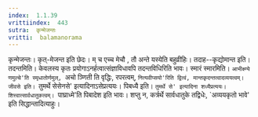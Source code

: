 ```yaml
---
index:  1.1.39
vrittiindex:  443
sutra:  कृन्मेजन्तः
vritti:  balamanorama 
---
```


कृन्मेजन्तः। कृत्-मेजन्त इति छेदः। म् च एच्च मेचौ , तौ अन्ते यस्येति बहुव्रीहिः। तदाह--कृद्योमान्त इति। तदन्तमिति। केवलस्य कृतः प्रयोगाऽनर्हत्वात्संज्ञाविधावपि तदन्तविधिरिति भावः। स्मारं स्मारमिति। `आभीक्ष्ण्ये णमुल्चे'ति स्मृधातोर्णमुल्, `अचो ञ्णिती ति वृद्धिः, रपरत्वम्, `नित्यवीप्सयो'रिति द्वित्वं, मान्तकृदन्तत्वादव्ययत्वम्। जीवसे इति। `तुमर्थे सेसेनसे' इत्यादिनाऽसेप्रत्ययः। पिबध्यै इति। `तुमर्थे से' इत्यादिना शध्यैप्रत्ययः। शित्त्वात्सार्वधातुकत्वम्। `पाघ्राध्मे'ति पिबादेश इति भावः। शप्तु न, कर्त्रर्थे सार्वधातुके तद्विधेः, `अव्ययकृतो भावे' इति सिद्धान्तादित्याहुः। 

